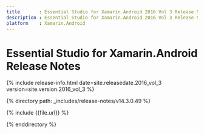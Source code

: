 ```yaml
---
title       : Essential Studio for Xamarin.Android 2016 Vol 3 Release Notes
description : Essential Studio for Xamarin.Android 2016 Vol 3 Release Notes
platform    : Xamarin.Android
---
```


# Essential Studio for Xamarin.Android Release Notes

{% include release-info.html date=site.releasedate.2016_vol_3 version=site.version.2016_vol_3 %} 

{% directory path: _includes/release-notes/v14.3.0.49 %}

{% include {{file.url}} %}

{% enddirectory %}